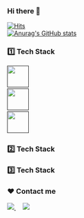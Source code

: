 ### Hi there 👋
[![Hits](https://hits.seeyoufarm.com/api/count/incr/badge.svg?url=https%3A%2F%2Fgithub.com%2Fmirdayo&count_bg=%2379C83D&title_bg=%23555555&icon=&icon_color=%234C4C4C&title=hits&edge_flat=false)](https://hits.seeyoufarm.com) <br/>
[![Anurag's GitHub stats](https://github-readme-stats.vercel.app/api?username=mirdayo&show_icons=true&theme=dark)](https://github.com/mirdayo/github-readme-stats)

### 1️⃣ Tech Stack 
<a href=""><img src="https://www.cdnlogo.com/logos/j/44/javascript.svg" style="width:50px; height:50px;"></a> &nbsp;&nbsp;
<br/>
<a href=""><img src="https://www.cdnlogo.com/logos/j/22/java.svg" style="width:50px; height:50px;"></a> &nbsp;&nbsp;
<br/>
<a href=""><img src="https://www.cdnlogo.com/logos/m/47/mysql.svg" style="width:50px; height:50px;"></a> &nbsp;&nbsp;

### 2️⃣ Tech Stack 

### 3️⃣ Tech Stack 

### ❤️ Contact me
<a href="https://mirekayo.tistory.com">
  <img src="https://img.shields.io/badge/mirekayo-000000?style=for-the-badge&logo=tistory&logoColor=white&link=https://mirekayo.tistory.com"/>
</a> &nbsp;&nbsp;&nbsp;
<a href="mir6066@gmail.com">
  <img src="https://img.shields.io/badge/Gmail-EA4335?style=for-the-badge&logo=gmail&logoColor=white&link=mir6066@gmaii.com"/>
</a>


<!--
**mirdayo/mirdayo** is a ✨ _special_ ✨ repository because its `README.md` (this file) appears on your GitHub profile.

Here are some ideas to get you started:

- 🔭 I’m currently working on ...
- 🌱 I’m currently learning ...
- 👯 I’m looking to collaborate on ...
- 🤔 I’m looking for help with ...
- 💬 Ask me about ...
- 📫 How to reach me: ...
- 😄 Pronouns: ...
- ⚡ Fun fact: ...
-->
